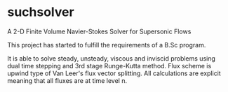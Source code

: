 # suchsolver

A 2-D Finite Volume Navier-Stokes Solver for Supersonic Flows

This project has started to fulfill the requirements of a B.Sc program.

It is able to solve steady, unsteady, viscous and inviscid problems using dual time stepping and 3rd stage Runge-Kutta method. Flux scheme is upwind type of Van Leer's flux vector splitting. All calculations are explicit meaning that all fluxes are at time level n. 

